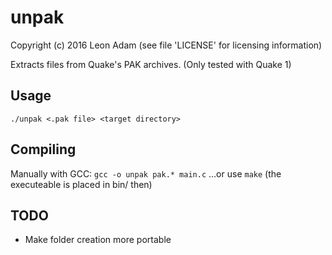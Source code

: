 unpak
================================
Copyright (c) 2016 Leon Adam
(see file 'LICENSE' for licensing information)

Extracts files from Quake's PAK archives. (Only tested with Quake 1)

Usage
-------------
`./unpak <.pak file> <target directory>`

Compiling
-------------
Manually with GCC: `gcc -o unpak pak.* main.c`
...or use `make` (the executeable is placed in bin/ then)

TODO
-------------
* Make folder creation more portable
